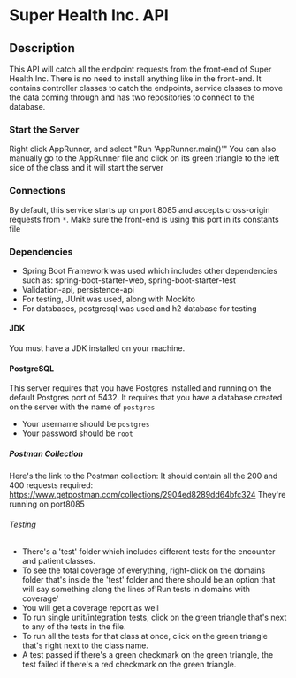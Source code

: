 # Super Health Inc. API

## Description
This API will catch all the endpoint requests from the front-end of Super Health Inc. 
There is no need to install anything like in the front-end. It contains controller classes to catch the endpoints, service classes to move the data coming through and 
has two repositories to connect to the database.

### Start the Server

Right click AppRunner, and select "Run 'AppRunner.main()'"
You can also manually go to the AppRunner file and click on its green triangle to the left side of the class and it will start the server

### Connections

By default, this service starts up on port 8085 and accepts cross-origin requests from `*`.
Make sure the front-end is using this port in its constants file

### Dependencies
- Spring Boot Framework was used which includes other dependencies such as: spring-boot-starter-web, spring-boot-starter-test
- Validation-api, persistence-api
- For testing, JUnit was used, along with Mockito
- For databases, postgresql was used and h2 database for testing

#### JDK

You must have a JDK installed on your machine.

#### PostgreSQL

This server requires that you have Postgres installed and running on the default Postgres port of
5432. It requires that you have a database created on the server with the name of `postgres`

- Your username should be `postgres`
- Your password should be `root`

##### Postman Collection

Here's the link to the Postman collection: It should contain all the 200 and 400 requests required: https://www.getpostman.com/collections/2904ed8289dd64bfc324
They're running on port8085

###### Testing

- There's a 'test' folder which includes different tests for the encounter and patient classes.
- To see the total coverage of everything, right-click on the domains folder that's inside the 'test' folder and there should be an
option that will say something along the lines of'Run tests in domains with coverage'
- You will get a coverage report as well
- To run single unit/integration tests, click on the green triangle that's next to any of the tests in the file.
- To run all the tests for that class at once, click on the green triangle that's right next to the class name.
- A test passed if there's a green checkmark on the green triangle, the test failed if there's a red checkmark on the green triangle.
